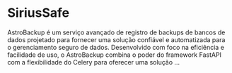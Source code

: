 # SiriusSafe
AstroBackup é um serviço avançado de registro de backups de bancos de dados projetado para fornecer uma solução confiável e automatizada para o gerenciamento seguro de dados. Desenvolvido com foco na eficiência e facilidade de uso, o AstroBackup combina o poder do framework FastAPI com a flexibilidade do Celery para oferecer uma solução ...
